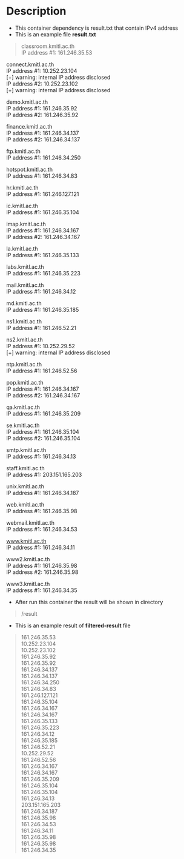 # Description
* This container dependency is result.txt that contain IPv4 address
* This is an example file **result.txt**
> classroom.kmitl.ac.th\
IP address #1: 161.246.35.53

connect.kmitl.ac.th\
IP address #1: 10.252.23.104\
[+] warning: internal IP address disclosed\
IP address #2: 10.252.23.102\
[+] warning: internal IP address disclosed

demo.kmitl.ac.th\
IP address #1: 161.246.35.92\
IP address #2: 161.246.35.92

finance.kmitl.ac.th\
IP address #1: 161.246.34.137\
IP address #2: 161.246.34.137

ftp.kmitl.ac.th\
IP address #1: 161.246.34.250

hotspot.kmitl.ac.th\
IP address #1: 161.246.34.83

hr.kmitl.ac.th\
IP address #1: 161.246.127.121

ic.kmitl.ac.th\
IP address #1: 161.246.35.104

imap.kmitl.ac.th\
IP address #1: 161.246.34.167\
IP address #2: 161.246.34.167

la.kmitl.ac.th\
IP address #1: 161.246.35.133

labs.kmitl.ac.th\
IP address #1: 161.246.35.223

mail.kmitl.ac.th\
IP address #1: 161.246.34.12

md.kmitl.ac.th\
IP address #1: 161.246.35.185

ns1.kmitl.ac.th\
IP address #1: 161.246.52.21

ns2.kmitl.ac.th\
IP address #1: 10.252.29.52\
[+] warning: internal IP address disclosed

ntp.kmitl.ac.th\
IP address #1: 161.246.52.56

pop.kmitl.ac.th\
IP address #1: 161.246.34.167\
IP address #2: 161.246.34.167

qa.kmitl.ac.th\
IP address #1: 161.246.35.209

se.kmitl.ac.th\
IP address #1: 161.246.35.104\
IP address #2: 161.246.35.104

smtp.kmitl.ac.th\
IP address #1: 161.246.34.13

staff.kmitl.ac.th\
IP address #1: 203.151.165.203

unix.kmitl.ac.th\
IP address #1: 161.246.34.187

web.kmitl.ac.th\
IP address #1: 161.246.35.98

webmail.kmitl.ac.th\
IP address #1: 161.246.34.53

www.kmitl.ac.th \
IP address #1: 161.246.34.11

www2.kmitl.ac.th\
IP address #1: 161.246.35.98\
IP address #2: 161.246.35.98

www3.kmitl.ac.th\
IP address #1: 161.246.34.35

* After run this container the result will be shown in directory
> /result
* This is an example result of **filtered-result** file
> 161.246.35.53\
10.252.23.104\
10.252.23.102\
161.246.35.92\
161.246.35.92\
161.246.34.137\
161.246.34.137\
161.246.34.250\
161.246.34.83\
161.246.127.121\
161.246.35.104\
161.246.34.167\
161.246.34.167\
161.246.35.133\
161.246.35.223\
161.246.34.12\
161.246.35.185\
161.246.52.21\
10.252.29.52\
161.246.52.56\
161.246.34.167\
161.246.34.167\
161.246.35.209\
161.246.35.104\
161.246.35.104\
161.246.34.13\
203.151.165.203\
161.246.34.187\
161.246.35.98\
161.246.34.53\
161.246.34.11\
161.246.35.98\
161.246.35.98\
161.246.34.35
